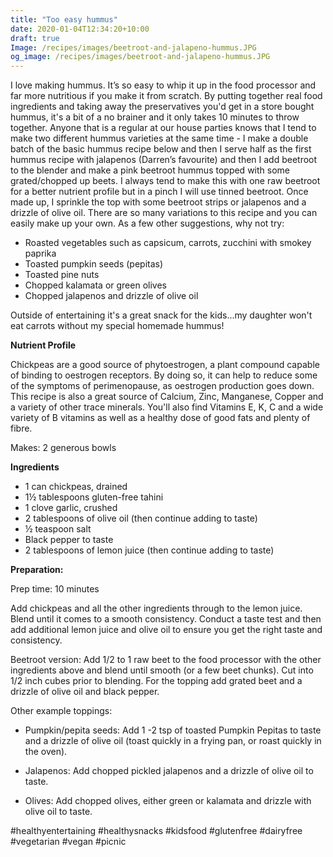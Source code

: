 ```yaml
---
title: "Too easy hummus"
date: 2020-01-04T12:34:20+10:00
draft: true
Image: /recipes/images/beetroot-and-jalapeno-hummus.JPG
og_image: /recipes/images/beetroot-and-jalapeno-hummus.JPG
---
```



I love making hummus. It’s so easy to whip it up in the food processor and far more nutritious if you make it from scratch. By putting together real food ingredients and taking away the preservatives you'd get in a store bought hummus, it's a bit of a no brainer and it only takes 10 minutes to throw together. Anyone that is a regular at our house parties knows that I tend to make two different hummus varieties at the same time - I make a double batch of the basic hummus recipe below and then I serve half as the first hummus recipe with jalapenos (Darren’s favourite) and then I add beetroot to the blender and make a pink beetroot hummus topped with some grated/chopped up beets. I always tend to make this with one raw beetroot for a better nutrient profile but in a pinch I will use tinned beetroot. Once made up, I sprinkle the top with some beetroot strips or jalapenos and a drizzle of olive oil. There are so many variations to this recipe and you can easily make up your own. As a few other suggestions, why not try:

* Roasted vegetables such as capsicum, carrots, zucchini with smokey paprika
* Toasted pumpkin seeds (pepitas)
* Toasted pine nuts
* Chopped kalamata or green olives
* Chopped jalapenos and drizzle of olive oil

Outside of entertaining it's a great snack for the kids...my daughter won't eat carrots without my special homemade hummus!


**Nutrient Profile**

Chickpeas are a good source of phytoestrogen, a plant compound capable of binding to oestrogen receptors. By doing so, it can help to reduce some of the symptoms of perimenopause, as oestrogen production goes down. This recipe is also a great source of Calcium, Zinc, Manganese, Copper and a variety of other trace minerals. You'll also find Vitamins E, K, C and a wide variety of B vitamins as well as a healthy dose of good fats and plenty of fibre.

Makes: 2 generous bowls

__Ingredients__
 
* 1 can chickpeas, drained
* 1½ tablespoons gluten-free tahini
* 1 clove garlic, crushed
* 2 tablespoons of olive oil (then continue adding to taste)
* ½ teaspoon salt
* Black pepper to taste
* 2 tablespoons of lemon juice (then continue adding to taste)

__Preparation:__

Prep time: 10 minutes

 
Add chickpeas and all the other ingredients through to the lemon juice. Blend until it comes to a smooth consistency. Conduct a taste test and then add additional lemon juice and olive oil to ensure you get the right taste and consistency. 

Beetroot version: Add 1/2 to 1 raw beet to the food processor with the other ingredients above and blend until smooth (or a few beet chunks). Cut into  1/2 inch cubes prior to blending. For the topping add grated beet and a drizzle of olive oil and black pepper. 

Other example toppings:

* Pumpkin/pepita seeds: Add 1 -2 tsp of toasted Pumpkin Pepitas to taste and a drizzle of olive oil (toast quickly in a frying pan, or roast quickly in the oven).

* Jalapenos: Add chopped pickled jalapenos and a drizzle of olive oil to taste.

* Olives: Add chopped olives, either green or kalamata and drizzle with olive oil to taste. 

 
#healthyentertaining #healthysnacks #kidsfood #glutenfree #dairyfree #vegetarian #vegan #picnic